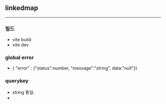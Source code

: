 ## linkedmap

--- 



### 빌드

* vite build
* vite dev


### global error
* { "error" : {"status":number, "message":"string", data:"null"}}

### querykey
* string 통일.
* 